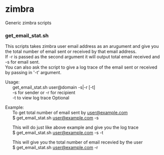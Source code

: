 # zimbra
Generic zimbra scripts
### get_email_stat.sh
This scripts takes zimbra user email address as an arugument and give you the total number of email sent or received by that email address.  
If -r is passed as the second argument it will output total email received and -s for email sent.   
You can also ask the script to give a log trace of the email sent or received by passing in '-t' argument.

Usage:   
&nbsp;&nbsp;&nbsp;&nbsp;&nbsp;&nbsp;get_email_stat.sh user@domain -s|-r [-t]  
&nbsp;&nbsp;&nbsp;&nbsp;&nbsp;&nbsp;-s for sender or -r for recipient  
&nbsp;&nbsp;&nbsp;&nbsp;&nbsp;&nbsp;-t to view log trace Optional  

Example:  
&nbsp;&nbsp;&nbsp;&nbsp;&nbsp;&nbsp;To get total number of email sent by user@example.com   
&nbsp;&nbsp;&nbsp;&nbsp;&nbsp;&nbsp;$ get_email_stat.sh user@example.com -s

&nbsp;&nbsp;&nbsp;&nbsp;&nbsp;&nbsp;This will do just like above example and give you the log trace  
&nbsp;&nbsp;&nbsp;&nbsp;&nbsp;&nbsp;$ get_email_stat.sh user@example.com -s -t  

&nbsp;&nbsp;&nbsp;&nbsp;&nbsp;&nbsp;This will give you the total number of email recevied by the user  
&nbsp;&nbsp;&nbsp;&nbsp;&nbsp;&nbsp;$ get_email_stat.sh user@example.com -r  

